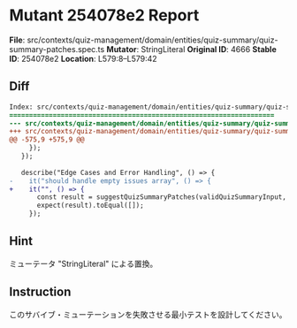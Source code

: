 # Mutant 254078e2 Report

**File**: src/contexts/quiz-management/domain/entities/quiz-summary/quiz-summary-patches.spec.ts
**Mutator**: StringLiteral
**Original ID**: 4666
**Stable ID**: 254078e2
**Location**: L579:8–L579:42

## Diff

```diff
Index: src/contexts/quiz-management/domain/entities/quiz-summary/quiz-summary-patches.spec.ts
===================================================================
--- src/contexts/quiz-management/domain/entities/quiz-summary/quiz-summary-patches.spec.ts	original
+++ src/contexts/quiz-management/domain/entities/quiz-summary/quiz-summary-patches.spec.ts	mutated #4666
@@ -575,9 +575,9 @@
     });
   });
 
   describe("Edge Cases and Error Handling", () => {
-    it("should handle empty issues array", () => {
+    it("", () => {
       const result = suggestQuizSummaryPatches(validQuizSummaryInput, []);
       expect(result).toEqual([]);
     });
```

## Hint

ミューテータ "StringLiteral" による置換。

## Instruction

このサバイブ・ミューテーションを失敗させる最小テストを設計してください。
